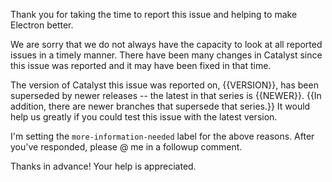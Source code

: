Thank you for taking the time to report this issue and helping to make
Electron better.

We are sorry that we do not always have the capacity to look at all reported
issues in a timely manner. There have been many changes in Catalyst since
this issue was reported and it may have been fixed in that time.

The version of Catalyst this issue was reported on, {{VERSION}},
has been superseded by newer releases -- the latest in that series is {{NEWER}}.
{{In addition, there are newer branches that supersede that series.}}
It would help us greatly if you could test this issue with the latest version.

I'm setting the `more-information-needed` label for the above reasons.
After you've responded, please @ me in a followup comment.

Thanks in advance! Your help is appreciated.

